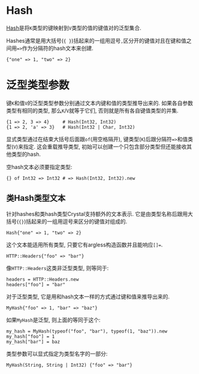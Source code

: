 # Hash

[Hash](http://crystal-lang.org/api/Hash.html)是将`K`类型的键映射到`V`类型的值的键值对的泛型集合.

Hashes通常是用大括号(`{ }`)括起来的一组用逗号`,`区分开的键值对且在键和值之间用`=>`作为分隔符的hash文本来创建.

```crystal
{"one" => 1, "two" => 2}
```

# 泛型类型参数

键`K`和值`V`的泛型类型参数分别通过文本内键和值的类型推导出来的. 如果各自参数类型有相同的类型, 那么`K`/`V`就等于它们, 否则就是所有各自键值类型的并集.

```crystal
{1 => 2, 3 => 4}     # Hash(Int32, Int32)
{1 => 2, 'a' => 3}   # Hash(Int32 | Char, Int32)
```

显式类型通过在结束大括号后面跟`of`(用空格隔开), 键类型(`K`)后跟分隔符`=>`和值类型(`V`)来指定.  这会重载推导类型, 初始可以创建一个只包含部分类型但还能接收其他类型的hash.

空hash文本必须要指定类型:
```crystal
{} of Int32 => Int32 # => Hash(Int32, Int32).new
```

## 类Hash类型文本

针对hashes和类hash类型Crystal支持额外的文本表示. 它是由类型名称后跟用大括号(`{}`)括起来的一组用逗号来区分的键值对组成的.

```crystal
Hash{"one" => 1, "two" => 2}
```

这个文本能适用所有类型, 只要它有argless构造函数并且能响应`[]=`.

```crystal
HTTP::Headers{"foo" => "bar"}
```

像`HTTP::Headers`这类非泛型类型, 则等同于:

```crystal
headers = HTTP::Headers.new
headers["foo"] = "bar"
```

对于泛型类型, 它是用和hash文本一样的方式通过键和值来推导出来的.

```crystal
MyHash{"foo" => 1, "bar" => "baz"}
```

如果`MyHash`是泛型, 则上面的等同于这个:

```crystal
my_hash = MyHash(typeof("foo", "bar"), typeof(1, "baz")).new
my_hash["foo"] = 1
my_hash["bar"] = baz
```

类型参数可以显式指定为类型名字的一部分:

```crystal
MyHash(String, String | Int32) {"foo" => "bar"}
```
